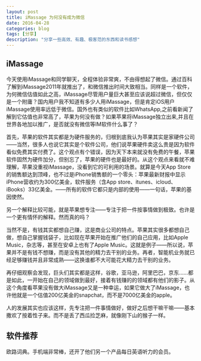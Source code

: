 ```yaml
---
layout: post
title: iMassage 为何没有成为微信
date: 2016-04-28
categories: blog
tags: [分享]
description: "分享一些高效、有趣、极客范的东西和读书感想"
---
```


## iMassage

今天使用iMassage和同学聊天，全程体验非常爽，不由得想起了微信。通过百科了解到iMassage2011年就推出了，和微信推出时间大致相当。同样是一个软件，为何微信估值如此之高，iMassage尽管用户量巨大甚至应该说超过微信，但仅仅是一个附庸？国内用户我不知道有多少人用iMassage，但是肯定iOS用户iMassage使用率远低于微信。国外也有类似的软件比如WhatsApp,之前看新闻了解到它估值也非常高了，苹果为何没有做？如果苹果将iMassage独立出来,并且在世界各地加以推广，是否就没有微信等IM软件什么事了？

首先，苹果的软件其实都是为硬件服务的，归根到底我认为苹果其实是家硬件公司——当然，很多人也说它其实是个软件公司，他们说苹果硬件卖这么贵是因为软件看似免费其实付费了。这个观点有个错误，因为天下本来就没有免费的午餐，苹果软件固然为硬件加分，但别忘了，苹果的硬件也是最好的。从这个观点来看就不难理解，苹果没重视iMassage，没看到它的可利用的场景。就算是今天App Store的销售额达到顶峰，也不过是iPhone销售额的一个零头：苹果最新财报中显示iPhone营收约为300亿美金，软件服务（含App store、itunes、icloud、iBooks）33亿美金。——所有的软件它都只是内部的使用——一句话，苹果的基因使然。

另一个解释比较可能，就是苹果想专注——专注于把一件按事情做到极致。也许是一个更有情怀的解释。然而真的吗？

当然不是，有钱其实都想自己赚，这是商业公司的特点。苹果其实很多都想自己做，想自己掌握钱袋子，比如现在苹果开始在推广他们的自己应用，比如Apple Music，杂志等，甚至在安卓上也有了Apple Music。这就是例子——所以说，苹果并不是有钱不想赚，而是没有其他的精力去干别的业务。再者，智能机业务就已经足够赚钱并且非常成熟——这换谁都不大可能花大精力去干别的业务。

再仔细观察会发现，巨头们其实都是这样，谷歌，亚马逊，阿里巴巴，京东……都是如此，一开始在自己的领域做到最好，接着有钱赚的的领域都有他们的影子。从这个角度看苹果没有做大iMassage又是一种幸运，如果它做大了iMassage，也许他就是一个估值200亿美金的snapchat，而不是7000亿美金的apple。

人的发展其实也应该这样，先专注把一件事情做好，做好之后想干嘛干嘛——基本撒欢了按着性子来。而不是丢了西瓜捡芝麻，就像刚下山的猴子一样。


## 软件推荐

欧路词典。手机端非常棒，还开了他们另一个产品每日英语听力的会员。



